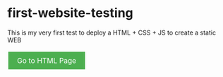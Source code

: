 # first-website-testing
This is my very first test to deploy a HTML + CSS + JS to create a static WEB

<!-- HTML -->
<a href="first_resource/html_test.html" style="background-color:#4CAF50; color:white; padding:10px 20px; text-align:center; text-decoration:none; display:inline-block; font-size:16px; margin:4px 2px; cursor:pointer;">Go to HTML Page</a>
